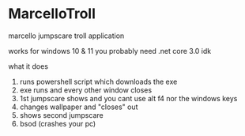 # MarcelloTroll
marcello jumpscare troll application

works for windows 10 & 11
you probably need .net core 3.0 idk

what it does
1. runs powershell script which downloads the exe
2. exe runs and every other window closes
3. 1st jumpscare shows and you cant use alt f4 nor the windows keys
4. changes wallpaper and "closes" out
5. shows second jumpscare
6. bsod (crashes your pc)
